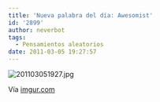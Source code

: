 ```yaml
---
title: 'Nueva palabra del día: Awesomist'
id: '2899'
author: neverbot
tags:
  - Pensamientos aleatorios
date: 2011-03-05 19:27:57
---
```


![201103051927.jpg](./201103051927.jpg)

Vía [imgur.com](http://imgur.com/gallery/bijSy)